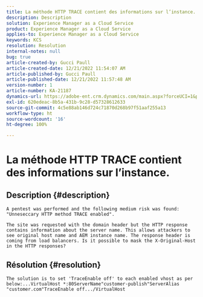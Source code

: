 ```yaml
---
title: La méthode HTTP TRACE contient des informations sur l’instance.
description: Description
solution: Experience Manager as a Cloud Service
product: Experience Manager as a Cloud Service
applies-to: Experience Manager as a Cloud Service
keywords: KCS
resolution: Resolution
internal-notes: null
bug: true
article-created-by: Gucci Paull
article-created-date: 12/21/2022 11:54:07 AM
article-published-by: Gucci Paull
article-published-date: 12/21/2022 11:57:48 AM
version-number: 1
article-number: KA-21187
dynamics-url: https://adobe-ent.crm.dynamics.com/main.aspx?forceUCI=1&pagetype=entityrecord&etn=knowledgearticle&id=7ddcbc24-2681-ed11-81ac-6045bd006704
exl-id: 620edeac-8b5a-431b-9c28-d57328612633
source-git-commit: 4c5e88ab146d724c71870d268b97f51aaf255a13
workflow-type: ht
source-wordcount: '16'
ht-degree: 100%

---
```


# La méthode HTTP TRACE contient des informations sur l’instance.

## Description {#description}





```
A pentest was performed and the following medium risk was found: "Unneseccary HTTP method TRACE enabled".

The site was requested with the domain header but the HTTP response contains information about the server name. This allows attackers to see original host name and AEM instance name. The response header is coming from load balancers. Is it possible to mask the X-Original-Host in the HTTP responses?
```



## Résolution {#resolution}





```
The solution is to set 'TraceEnable off' to each enabled vhost as per below:...VirtualHost *:80ServerName"customer-publish"ServerAlias "customer.com"TraceEnable off.../VirtualHost
```
